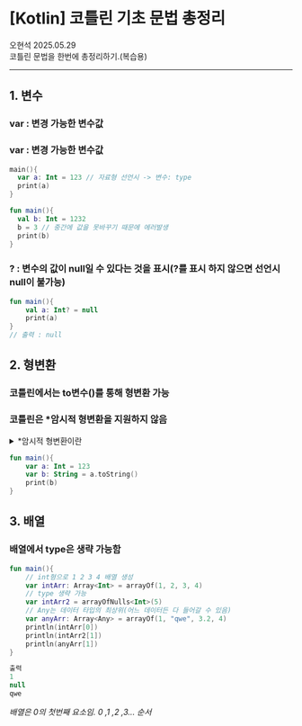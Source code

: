 # [Kotlin] 코틀린 기초 문법 총정리
오현석 2025.05.29  
코틀린 문법을 한번에 총정리하기.(복습용)
***
## 1. 변수
### var : 변경 가능한 변수값  

### var : 변경 가능한 변수값
```kotlin
main(){
  var a: Int = 123 // 자료형 선언시 -> 변수: type
  print(a)
}
```
```kotlin
fun main(){
  val b: Int = 1232
  b = 3 // 중간에 값을 못바꾸기 때문에 에러발생
  print(b)
}
```
### ? : 변수의 값이 null일 수 있다는 것을 표시(?를 표시 하지 않으면 선언시 null이 불가능)  
```kotlin
fun main(){
    val a: Int? = null
    print(a)
}
// 출력 : null
```

## 2. 형변환  
### 코틀린에서는 to변수()를 통해 형변환 가능  

### 코틀린은 *암시적 형변환을 지원하지 않음  
<details>
  <summary>*암시적 형변환이란</summary>
예를 들어 자바에서는 다음과 같은 코드가 허용된다.

```java
int a = 10;
double b = a;
```
자바에서는 작은 크기의 데이터 타입(int)이 더 큰 크기의 데이터 타입(long)으로 자동 변환된다. 개발자가 특별히 형변환을 지정하지 않았지만, 컴파일러가 자동으로 처리해주는 것이다.  
  
반면 코틀린에서는 이러한 암시적 형변환을 허용하지 않는다.  

```kotlin
// Kotlin 코드
val number: Int = 10
val bigNumber: Long = number // 컴파일 오류!
val bigNumber: Long = number.toLong() // 명시적 변환 필요
```  
이러한 접근 방식은 코틀린의 "안전 우선(Safety First)" 철학을 반영하는 좋은 예이다.
</details>  

```kotlin
fun main(){
    var a: Int = 123
    var b: String = a.toString()
    print(b)
}
```  

## 3. 배열  
### 배열에서 type은 생략 가능함
```kotlin
fun main(){
    // int형으로 1 2 3 4 배열 생성
    var intArr: Array<Int> = arrayOf(1, 2, 3, 4)
    // type 생략 가능
    var intArr2 = arrayOfNulls<Int>(5)
    // Any는 데이터 타입의 최상위(어느 데이터든 다 들어갈 수 있음)
    var anyArr: Array<Any> = arrayOf(1, "qwe", 3.2, 4)
    println(intArr[0])
    println(intArr2[1])
    println(anyArr[1])
}

출력
1
null
qwe
```    
*배열은 0의 첫번째 요소임. 0 ,1 ,2 ,3... 순서*

